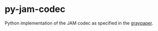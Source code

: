 # py-jam-codec

Python implementation of the JAM codec as specified in the [graypaper](https://graypaper.com/).
